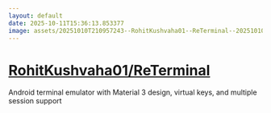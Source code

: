 ```yaml
---
layout: default
date: 2025-10-11T15:36:13.853377
image: assets/20251010T210957243--RohitKushvaha01--ReTerminal--20251010T212252614--cropped.png
---
```


# [RohitKushvaha01/ReTerminal](https://github.com/RohitKushvaha01/ReTerminal)

Android terminal emulator with Material 3 design, virtual keys, and multiple session support
